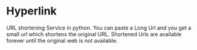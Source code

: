 # Hyperlink
URL shortening Service in python.
You can paste a Long Url and you get a small url which shortens the original URL. 
Shortened Urls are available forever until the original web is not available.
